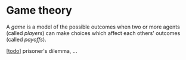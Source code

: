 # Game theory

A _game_ is a model of the possible outcomes when two or more agents (called _players_) can make choices which affect each others' outcomes (called _payoffs_).

[[todo]] prisoner's dilemma, ...

[//begin]: # "Autogenerated link references for markdown compatibility"
[todo]: ../todo.md "Todo"
[//end]: # "Autogenerated link references"